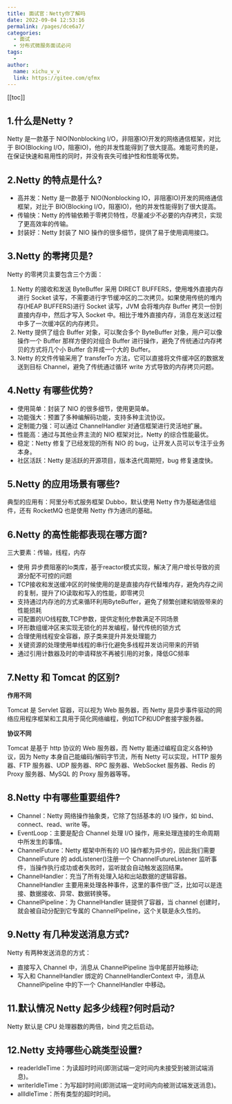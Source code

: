 ```yaml
---
title: 面试官：Netty你了解吗
date: 2022-09-04 12:53:16
permalink: /pages/dce6a7/
categories:
  - 面试
  - 分布式微服务面试必问
tags:
  - 
author: 
  name: xichu_v_v
  link: https://gitee.com/qfmx
---
```


[[toc]]

## 1.什么是Netty ?
Netty 是一款基于 NIO(Nonblocking I/O，非阻塞IO)开发的网络通信框架，对比于 BIO(Blocking I/O，阻塞IO)，他的并发性能得到了很大提高。难能可贵的是，在保证快速和易用性的同时，并没有丧失可维护性和性能等优势。

## 2.Netty 的特点是什么?
- 高并发：Netty 是一款基于 NIO(Nonblocking IO，非阻塞IO)开发的网络通信框架，对比于 BIO(Blocking I/O，阻塞IO)，他的并发性能得到了很大提高。
- 传输快：Netty 的传输依赖于零拷贝特性，尽量减少不必要的内存拷贝，实现了更高效率的传输。
- 封装好：Netty 封装了 NIO 操作的很多细节，提供了易于使用调用接口。

## 3.Netty 的零拷贝是?
Netty 的零拷贝主要包含三个方面：
1. Netty 的接收和发送 ByteBuffer 采用 DIRECT BUFFERS，使用堆外直接内存进行 Socket 读写，不需要进行字节缓冲区的二次拷贝。如果使用传统的堆内存(HEAP BUFFERS)进行 Socket 读写，JVM 会将堆内存 Buffer 拷贝一份到直接内存中，然后才写入 Socket 中。相比于堆外直接内存，消息在发送过程中多了一次缓冲区的内存拷贝。
2. Netty 提供了组合 Buffer 对象，可以聚合多个 ByteBuffer 对象，用户可以像操作一个 Buffer 那样方便的对组合 Buffer 进行操作，避免了传统通过内存拷贝的方式将几个小 Buffer 合并成一个大的 Buffer。
3. Netty 的文件传输采用了 transferTo 方法，它可以直接将文件缓冲区的数据发送到目标 Channel，避免了传统通过循环 write 方式导致的内存拷贝问题。

## 4.Netty 有哪些优势?
- 使用简单：封装了 NIO 的很多细节，使用更简单。
- 功能强大：预置了多种编解码功能，支持多种主流协议。
- 定制能力强：可以通过 ChannelHandler 对通信框架进行灵活地扩展。
- 性能高：通过与其他业界主流的 NIO 框架对比，Netty 的综合性能最优。
- 稳定：Netty 修复了已经发现的所有 NIO 的 bug，让开发人员可以专注于业务本身。
- 社区活跃：Netty 是活跃的开源项目，版本迭代周期短，bug 修复速度快。

## 5.Netty 的应用场景有哪些?
典型的应用有：阿里分布式服务框架 Dubbo，默认使用 Netty 作为基础通信组件，还有
RocketMQ 也是使用 Netty 作为通讯的基础。

## 6.Netty 的高性能都表现在哪方面?
三大要素：传输，线程，内存

* 使用 异步费阻塞的Io类库，基于reactor模式实现，解决了用户增长导致的资源分配不可控的问题
* TCP接收和发送缓冲区的时候使用的是是直接内存代替堆内存，避免内存之间的复制，提升了IO读取和写入的性能，即零拷贝
* 支持通过内存池的方式来循环利用ByteBuffer，避免了频繁创建和销毁带来的性能损耗
* 可配置的I/O线程数,TCP参数，提供定制化参数满足不同场景
* 环形数组缓冲区来实现无锁化的并发编程，替代传统的锁方式
* 合理使用线程安全容器，原子类来提升并发处理能力
* 关键资源的处理使用单线程的串行化避免多线程并发访问带来的开销
* 通过引用计数器及时的申请释放不再被引用的对象，降低GC频率

## 7.Netty 和 Tomcat 的区别?
**作用不同**

Tomcat 是 Servlet 容器，可以视为 Web 服务器，而 Netty 是异步事件驱动的网络应用程序框架和工具用于简化网络编程，例如TCP和UDP套接字服务器。

**协议不同**

Tomcat 是基于 http 协议的 Web 服务器，而 Netty 能通过编程自定义各种协议，因为 Netty 本身自己能编码/解码字节流，所有 Netty 可以实现，HTTP 服务器、FTP 服务器、UDP 服务器、RPC 服务器、WebSocket 服务器、Redis 的 Proxy 服务器、MySQL 的 Proxy 服务器等等。

## 8.Netty 中有哪些重要组件?
- Channel：Netty 网络操作抽象类，它除了包括基本的 I/O 操作，如 bind、connect、read、write 等。
- EventLoop：主要是配合 Channel 处理 I/O 操作，用来处理连接的生命周期中所发生的事情。
- ChannelFuture：Netty 框架中所有的 I/O 操作都为异步的，因此我们需要 ChannelFuture 的 addListener()注册一个 ChannelFutureListener 监听事件，当操作执行成功或者失败时，监听就会自动触发返回结果。
- ChannelHandler：充当了所有处理入站和出站数据的逻辑容器。ChannelHandler 主要用来处理各种事件，这里的事件很广泛，比如可以是连接、数据接收、异常、数据转换等。
- ChannelPipeline：为 ChannelHandler 链提供了容器，当 channel 创建时，就会被自动分配到它专属的 ChannelPipeline，这个关联是永久性的。

## 9.Netty 有几种发送消息方式?
Netty 有两种发送消息的方式：
- 直接写入 Channel 中，消息从 ChannelPipeline 当中尾部开始移动;
- 写入和 ChannelHandler 绑定的 ChannelHandlerContext 中，消息从 ChannelPipeline 中的下一个 ChannelHandler 中移动。

## 11.默认情况 Netty 起多少线程?何时启动?
Netty 默认是 CPU 处理器数的两倍，bind 完之后启动。

## 12.Netty 支持哪些心跳类型设置?
- readerIdleTime：为读超时时间(即测试端一定时间内未接受到被测试端消息)。
- writerIdleTime：为写超时时间(即测试端一定时间内向被测试端发送消息)。
- allIdleTime：所有类型的超时时间。